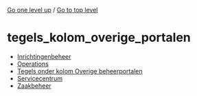 <!-- generated by markdown-notes-tree -->

<!-- upward navigation links generated by markdown-notes-tree start here -->

[Go one level up](../SUMMARY.md) / [Go to top level](../../../../SUMMARY.md)

<!-- upward navigation links generated by markdown-notes-tree end here -->

# tegels_kolom_overige_portalen

<!-- optional markdown-notes-tree directory description starts here -->

<!-- optional markdown-notes-tree directory description ends here -->

- [Inrichtingenbeheer](inrichtingenbeheer.md)
- [Operations](operations.md)
- [Tegels onder kolom Overige beheerportalen](README.md)
- [Servicecentrum](servicecentrum.md)
- [Zaakbeheer](zaakbeheer.md)
